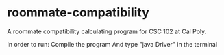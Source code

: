 # roommate-compatibility
A roommate compatibility calculating program for CSC 102 at Cal Poly.

In order to run:
Compile the program
And type "java Driver" in the terminal
